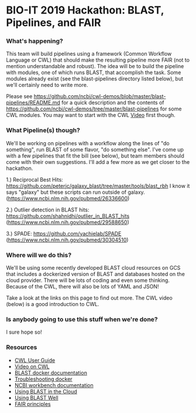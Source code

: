 # BIO-IT 2019 Hackathon: BLAST, Pipelines, and FAIR

### What's happening?

This team will build pipelines using a framework (Common Workflow Language or CWL) that should make the resulting pipeline more FAIR (not to mention understandable and robust).  The idea will be to build the pipeline with modules, one of which runs BLAST, that accomplish the task.  Some modules already exist (see the blast-pipelines directory listed below), but we'll certainly need to write more.  

Please see https://github.com/ncbi/cwl-demos/blob/master/blast-pipelines/README.md for a quick description and the contents of https://github.com/ncbi/cwl-demos/tree/master/blast-pipelines for some CWL modules.  You may want to start with the CWL [Video][cwl_video] first though.

### What Pipeline(s) though?

We'll be working on pipelines with a workflow along the lines of "do something", run BLAST of some flavor, "do something else".  I've come up with a few pipelines that fit the bill (see below), but team members should come with their own suggestions.  I'll add a few more as we get closer to the hackathon.

1.) Reciprocal Best Hits: https://github.com/peterjc/galaxy_blast/tree/master/tools/blast_rbh  I know it says "galaxy" but these scripts can run outside of galaxy.  (https://www.ncbi.nlm.nih.gov/pubmed/26336600)

2.) Outlier detection in BLAST hits: https://github.com/shahnidhi/outlier_in_BLAST_hits  (https://www.ncbi.nlm.nih.gov/pubmed/29588650)

3.) SPADE: https://github.com/yachielab/SPADE (https://www.ncbi.nlm.nih.gov/pubmed/30304510)

### Where will we do this?

We'll be using some recently developed BLAST cloud resources on GCS that includes a dockerized version of BLAST and databases hosted on the cloud provider.  There will be lots of coding and even some thinking.  Because of the CWL, there will also be lots of YAML and JSON!  

Take a look at the links on this page to find out more.  The CWL video (below) is a good introduction to CWL.

### Is anybody going to use this stuff when we're done?

I sure hope so! 


### Resources
* [CWL User Guide][cwl_man] 
* [Video on CWL][cwl_video] 
* [BLAST docker documentation][docker_man]
* [Troubleshooting docker](https://github.com/ncbi/docker/blob/master/blast/README.md#troubleshooting)
* [NCBI workbench documentation][workbench_man]
* [Using BLAST in the Cloud][blast_in_cloud]
* [Using BLAST Well][blast_well]
* [FAIR principles][fair_principles]

[cwl_man]: https://www.commonwl.org/user_guide/
[cwl_video]: https://www.youtube.com/watch?v=jfQb1HJWRac&feature=youtu.be
[docker_man]: https://github.com/ncbi/docker/blob/master/blast/README.md
[workbench_man]: https://github.com/ncbi/docker/tree/master/ncbi-workbench
[fair_principles]: https://www.force11.org/group/fairgroup/fairprinciples
[cwl_mods]: https://github.com/common-workflow-language/workflows/tree/master/tools
[blast_in_cloud]: https://docs.google.com/presentation/d/1kgIiF2jGZwqLZ1eqyM8ihMtZEwd8w3Bq3IwTIa2AQ-0/edit#slide=id.p
[blast_well]: https://ftp.ncbi.nlm.nih.gov/pub/education/public_webinars/2018/10Oct03_Using_BLAST/Using_BLAST_Well2.pdf

